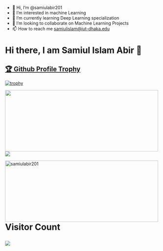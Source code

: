 - 👋 Hi, I’m @samiulabir201
- 👀 I’m interested in machine Learning 
- 🌱 I’m currently learning Deep Learning specialization
- 💞️ I’m looking to collaborate on Machine Learning Projects
- 📫 How to reach me samiulislam@iut-dhaka.edu
# Hi there, I am Samiul Islam Abir 👋 
<a href="https://github.com/samiulabir201/github-profile-trophy">
<h2>🏆 Github Profile Trophy</h2>


[![trophy](https://github-profile-trophy.vercel.app/?username=samiulabir201&theme=gruvbox)](https://github.com/samiulabir201/github-profile-trophy)

<div> 
<img height="200" width="500" align="left" src="https://github-readme-stats.vercel.app/api?username=samiulabir201&layout=compact&theme=radical&count_private=true&include_all_commits=true" /> 
<img src="https://github-readme-stats.vercel.app/api/top-langs/?username=samiulabir201&layout=compact&theme=radical" /> 
<p>
<img height="200" width="500" align="left" src="https://github-readme-streak-stats.herokuapp.com/?user=samiulabir201&layout=compact&theme=radical" alt="samiulabir201" />
</p> 
</div> 

# Visitor Count <div> <p align="left">  <img src="https://profile-counter.glitch.me/samiulabir201/count.svg" /> </p> </div>
<!---
samiulabir201/samiulabir201 is a ✨ special ✨ repository because its `README.md` (this file) appears on your GitHub profile.
You can click the Preview link to take a look at your changes.
--->
<!---
